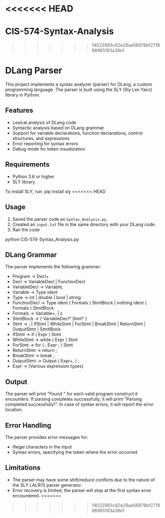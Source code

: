 <<<<<<< HEAD
=======
# CIS-574-Syntax-Analysis
>>>>>>> 14022983c82e29ae56978bf271898965193a38e1
# DLang Parser
This project implements a syntax analyzer (parser) for DLang, a custom programming language. The parser is built using the SLY (Sly Lex Yacc) library in Python.

## Features
- Lexical analysis of DLang code
- Syntactic analysis based on DLang grammar
- Support for variable declarations, function declarations, control structures, and expressions
- Error reporting for syntax errors
- Debug mode for token visualization

## Requirements
- Python 3.6 or higher
- SLY library

To install SLY, run:
pip install sly
<<<<<<< HEAD

## Usage
1. Saved the parser code as `Syntax_Analysis.py`.
2. Created an `input.txt` file in the same directory with your DLang code.
3. Ran the code

python CIS-574-Syntax_Analysis.py

## DLang Grammar

The parser implements the following grammar:
- Program → Decl+
- Decl → VariableDecl | FunctionDecl
- VariableDecl → Variable;
- Variable → Type ident
- Type → int | double | bool | string
- FunctionDecl → Type ident ( Formals ) StmtBlock | nothing ident ( Formals ) StmtBlock
- Formals → Variable+, | ε
- StmtBlock → { VariableDecl* Stmt* }
- Stmt → <Expr> ; | IfStmt | WhileStmt | ForStmt | BreakStmt | ReturnStmt | OutputStmt | StmtBlock
- IfStmt → if ( Expr ) Stmt <else Stmt>
- WhileStmt → while ( Expr ) Stmt
- ForStmt → for ( <Expr> ; Expr ; <Expr> ) Stmt
- ReturnStmt → return <Expr> ;
- BreakStmt → break ;
- OutputStmt → Output ( Expr+, ) ;
- Expr → [Various expression types]

## Output
The parser will print "Found <construct>" for each valid program construct it encounters. If parsing completes successfully, it will print "Parsing completed successfully!". In case of syntax errors, it will report the error location.

## Error Handling
The parser provides error messages for:
- Illegal characters in the input
- Syntax errors, specifying the token where the error occurred

## Limitations
- The parser may have some shift/reduce conflicts due to the nature of the SLY LALR(1) parser generator.
- Error recovery is limited; the parser will stop at the first syntax error encountered.
=======
>>>>>>> 14022983c82e29ae56978bf271898965193a38e1
